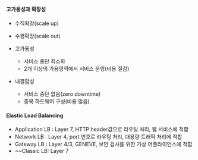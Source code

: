 #### 고가용성과 확장성
- 수직확장(scale up)
- 수평확장(scale out)

- 고가용성 
	- 서비스 중단 최소화
	- 2개 이상의 가용영역에서 서비스 운영(비용 절감)
- 내결함성
	- 서비스 중단 없음(zero downtime)
	- 중복 하드웨어 구성(비용 많음)

####  Elastic Load Balancing
- Application LB :  Layer 7, HTTP header값으로 라우팅 처리, 웹 서비스에 적합
- Network LB :  Layer 4, port 번호로 라우팅 처리, 대용량 트래픽 처리에 적합 
- Gateway LB :  Layer 4/3, GENEVE, 보안 검사를 위한 가상 어플라이언스에 적합
- ~~Classic LB:  Layer 7


 